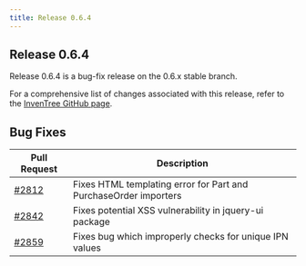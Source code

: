 ```yaml
---
title: Release 0.6.4
---
```


## Release 0.6.4

Release 0.6.4 is a bug-fix release on the 0.6.x stable branch.

For a comprehensive list of changes associated with this release, refer to the [InvenTree GitHub page](https://github.com/inventree/InvenTree/milestone/18).

## Bug Fixes

| Pull Request | Description |
| --- | --- |
| [#2812](https://github.com/inventree/InvenTree/pull/2812) | Fixes HTML templating error for Part and PurchaseOrder importers |
| [#2842](https://github.com/inventree/InvenTree/pull/2842) | Fixes potential XSS vulnerability in jquery-ui package |
| [#2859](https://github.com/inventree/InvenTree/pull/2859) | Fixes bug which improperly checks for unique IPN values |
